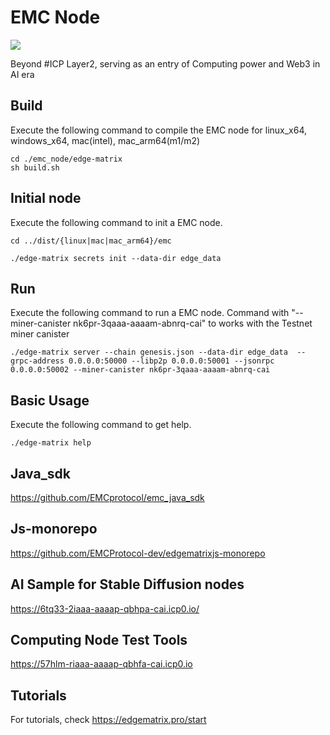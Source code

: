 # EMC Node

![](https://www.edgematrix.pro/requester/static/images/4c67f2b1e2.png)

Beyond #ICP Layer2, serving as an entry of Computing power and Web3 in AI era

## Build
Execute the following command to compile the EMC node for linux_x64, windows_x64, mac(intel), mac_arm64(m1/m2)

```shell
cd ./emc_node/edge-matrix
sh build.sh
```

## Initial node
Execute the following command to init a EMC node.

```shell
cd ../dist/{linux|mac|mac_arm64}/emc
```
```shell
./edge-matrix secrets init --data-dir edge_data 
```
## Run
Execute the following command to run a EMC node.
Command with "--miner-canister nk6pr-3qaaa-aaaam-abnrq-cai" to works with the Testnet miner canister
```shell
./edge-matrix server --chain genesis.json --data-dir edge_data  --grpc-address 0.0.0.0:50000 --libp2p 0.0.0.0:50001 --jsonrpc 0.0.0.0:50002 --miner-canister nk6pr-3qaaa-aaaam-abnrq-cai 
```

## Basic Usage
Execute the following command to get help.
```shell
./edge-matrix help
```

## Java_sdk
https://github.com/EMCprotocol/emc_java_sdk

## Js-monorepo
https://github.com/EMCProtocol-dev/edgematrixjs-monorepo

##  AI Sample for Stable Diffusion nodes
https://6tq33-2iaaa-aaaap-qbhpa-cai.icp0.io/

## Computing Node Test Tools
https://57hlm-riaaa-aaaap-qbhfa-cai.icp0.io

## Tutorials
For tutorials, check https://edgematrix.pro/start

